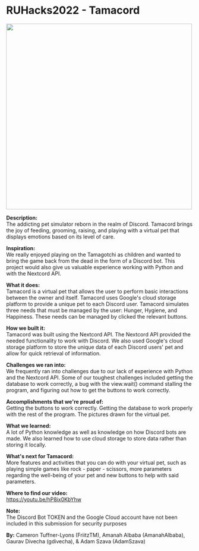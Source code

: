 # <strong>RUHacks2022</strong> - Tamacord

<img src=https://cdn.discordapp.com/attachments/956542155101454396/972692636660035584/unknown.png width="500">

<strong>Description:</strong> <br />
The addicting pet simulator reborn in the realm of Discord. Tamacord brings the joy of feeding, grooming, raising, and playing with a virtual pet that displays emotions based on its level of care.

<strong>Inspiration:</strong> <br />
We really enjoyed playing on the Tamagotchi as children and wanted to bring the game back from the dead in the form of a Discord bot. This project would also give us valuable experience working with Python and with the Nextcord API.

<strong>What it does:</strong> <br />
Tamacord is a virtual pet that allows the user to perform basic interactions between the owner and itself. Tamacord uses Google's cloud storage platform to provide a unique pet to each Discord user. Tamacord simulates three needs that must be managed by the user: Hunger, Hygiene, and Happiness. These needs can be managed by clicked the relevant buttons.

<strong>How we built it:</strong> <br />
Tamacord was built using the Nextcord API. The Nextcord API provided the needed functionality to work with Discord. We also used Google's cloud storage platform to store the unique data of each Discord users' pet and allow for quick retrieval of information.

<strong>Challenges we ran into:</strong><br />
We frequently ran into challenges due to our lack of experience with Python and the Nextcord API. Some of our toughest challenges included getting the database to work correctly, a bug with the view.wait() command stalling the program, and figuring out how to get the buttons to work correctly.

<strong>Accomplishments that we're proud of:</strong><br />
Getting the buttons to work correctly. Getting the database to work properly with the rest of the program. The pictures drawn for the virtual pet.

<strong>What we learned:</strong><br />
A lot of Python knowledge as well as knowledge on how Discord bots are made. We also learned how to use cloud storage to store data rather than storing it locally.

<strong>What's next for Tamacord:</strong><br />
More features and activities that you can do with your virtual pet, such as playing simple games like rock - paper - scissors, more parameters regarding the well-being of your pet and new buttons to help with said parameters.

<strong>Where to find our video:</strong><br />
https://youtu.be/hP8ix0KbYhw

<strong>**Note:**</strong><br />
The Discord Bot TOKEN and the Google Cloud account have not been included in this submission for security purposes

<strong>By:</strong> Cameron Tuffner-Lyons (FriitzTM), Amanah Albaba (AmanahAlbaba), Gaurav Divecha (gdivecha), & Adam Szava (AdamSzava)
